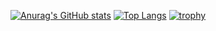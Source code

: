 [![Anurag's GitHub stats](https://github-readme-stats.vercel.app/api?username=RitsukiShuto)](https://github.com/RitsukiShuto/RitsukiShuto)
[![Top Langs](https://github-readme-stats.vercel.app/api/top-langs/?username=RitsukiShuto)](https://github.com/RitsukiShuto/RitsukiShuto)
[![trophy](https://github-profile-trophy.vercel.app/?username=RitsukiShuto)](https://github.com/RitsukiShuto/RitsukiShuto)
